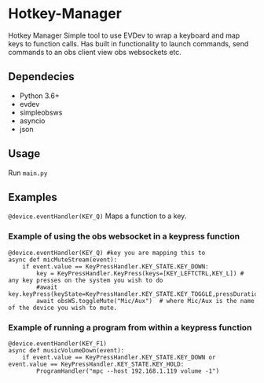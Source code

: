 # Hotkey-Manager
Hotkey Manager
Simple tool to use EVDev to wrap a keyboard and map keys to function calls. Has built in functionality to launch commands, send commands to an obs client view obs websockets etc. 


## Dependecies
- Python 3.6+
- evdev
- simpleobsws
- asyncio
- json

## Usage
Run `main.py`

## Examples
`@device.eventHandler(KEY_Q)` Maps a function to a key.

### Example of using the obs websocket in a keypress function
```
@device.eventHandler(KEY_Q) #key you are mapping this to
async def micMuteStream(event):
    if event.value == KeyPressHandler.KEY_STATE.KEY_DOWN:
        key = KeyPressHandler.KeyPress(keys=[KEY_LEFTCTRL,KEY_L]) # any key presses on the system you wish to do
        #await key.keyPress(keyState=KeyPressHandler.KEY_STATE.KEY_TOGGLE,pressDuration=0.1)
        await obsWS.toggleMute("Mic/Aux")  # where Mic/Aux is the name of the device you wish to mute.
```

### Example of running a program from within a keypress function
```
@device.eventHandler(KEY_F1)
async def musicVolumeDown(event):
    if event.value == KeyPressHandler.KEY_STATE.KEY_DOWN or event.value == KeyPressHandler.KEY_STATE.KEY_HOLD:
        ProgramHandler("mpc --host 192.168.1.119 volume -1")
```
